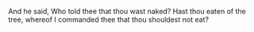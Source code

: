 And he said, Who told thee that thou wast naked? Hast thou eaten of the tree, whereof I commanded thee that thou shouldest not eat?
